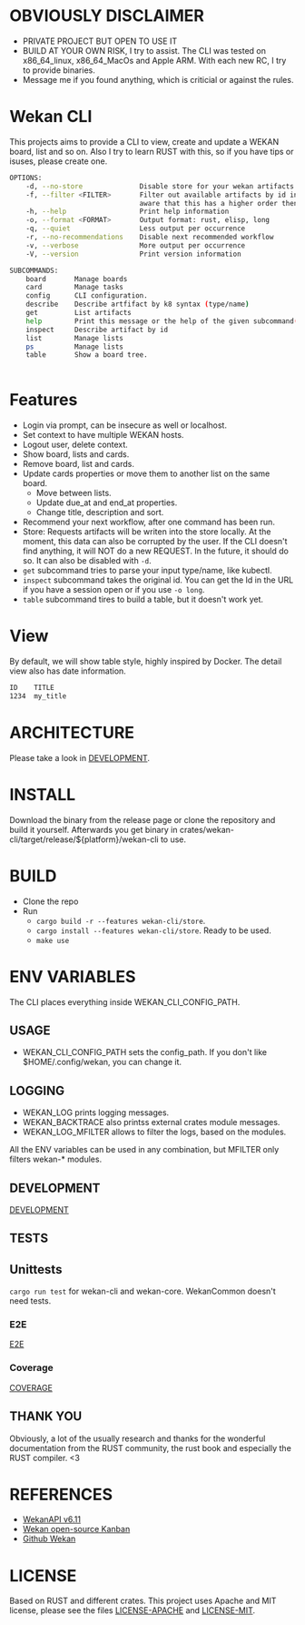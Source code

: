# OBVIOUSLY DISCLAIMER

- PRIVATE PROJECT BUT OPEN TO USE IT
- BUILD AT YOUR OWN RISK, I try to assist. The CLI was tested on x86_64_linux, x86_64_MacOs and Apple ARM. With each new RC, I try to provide binaries.
- Message me if you found anything, which is criticial or against the rules.


# Wekan CLI


This projects aims to provide a CLI to view, create and update a WEKAN board, list and so on.
Also I try to learn RUST with this, so if you have tips or isuses, please create one.


```sh
OPTIONS:
    -d, --no-store              Disable store for your wekan artifacts
    -f, --filter <FILTER>       Filter out available artifacts by id in format: b:..,l:..,c:.. Be
                                aware that this has a higher order then the name
    -h, --help                  Print help information
    -o, --format <FORMAT>       Output format: rust, elisp, long
    -q, --quiet                 Less output per occurrence
    -r, --no-recommendations    Disable next recommended workflow
    -v, --verbose               More output per occurrence
    -V, --version               Print version information

SUBCOMMANDS:
    board       Manage boards
    card        Manage tasks
    config      CLI configuration.
    describe    Describe artfifact by k8 syntax (type/name)
    get         List artifacts
    help        Print this message or the help of the given subcommand(s)
    inspect     Describe artifact by id
    list        Manage lists
    ps          Manage lists
    table       Show a board tree.
    
```


# Features

- Login via prompt, can be insecure as well or localhost.
- Set context to have multiple WEKAN hosts.
- Logout user, delete context.
- Show board, lists and cards.
- Remove board, list and cards.
- Update cards properties or move them to another list on the same board.
  - Move between lists.
  - Update due_at and end_at properties.
  - Change title, description and sort.
- Recommend your next workflow, after one command has been run.
- Store: Requests artifacts will be writen into the store locally. At the moment, this data can also be corrupted by the user.
  If the CLI doesn't find anything, it will NOT do a new REQUEST. In the future, it should do so. It can also be disabled with `-d`.
- `get` subcommand tries to parse your input type/name, like kubectl.
- `inspect` subcommand takes the original id. You can get the Id in the URL if you have a session open or if you use `-o long`.
- `table` subcommand tires to build a table, but it doesn't work yet.


# View

By default, we will show table style, highly inspired by Docker. The detail view also has date information.

```sh
ID    TITLE
1234  my_title
```


# ARCHITECTURE

Please take a look in [DEVELOPMENT](./doc/DEVELOPMENT.md).


# INSTALL

Download the binary from the release page or clone the repository and build it yourself.
Afterwards you get binary in crates/wekan-cli/target/release/${platform}/wekan-cli to use.

# BUILD 


- Clone the repo
- Run
    - `cargo build -r --features wekan-cli/store`. 
    - `cargo install --features wekan-cli/store`. Ready to be used.
    - `make use`


# ENV VARIABLES

The CLI places everything inside WEKAN_CLI_CONFIG_PATH.

## USAGE

- WEKAN_CLI_CONFIG_PATH sets the config_path. If you don't like $HOME/.config/wekan, you can change it.

## LOGGING

- WEKAN_LOG prints logging messages.
- WEKAN_BACKTRACE also printss external crates module messages.
- WEKAN_LOG_MFILTER allows to filter the logs, based on the modules.

All the ENV variables can be used in any combination, but MFILTER only filters wekan-* modules.


## DEVELOPMENT

[DEVELOPMENT](./doc/DEVELOPMENT.md)

## TESTS

## Unittests

`cargo run test` for wekan-cli and wekan-core. WekanCommon doesn't need tests.


### E2E

[E2E](./doc/E2E.md)

### Coverage

[COVERAGE](./doc/COVERAGE.md)


## THANK YOU

Obviously, a lot of the usually research and thanks for the wonderful documentation from the RUST community, the rust book and especially the RUST compiler.  <3


# REFERENCES

- [WekanAPI v6.11](https://wekan.github.io/api/v6.11/#wekan-rest-api)
- [Wekan open-source Kanban](https://wekan.github.io/)
- [Github Wekan](https://github.com/wekan/wekan)


# LICENSE

Based on RUST and different crates. This project uses Apache and MIT license, please see the files [LICENSE-APACHE](./LICENSE-APACHE) and [LICENSE-MIT](./LICENSE-MIT).
